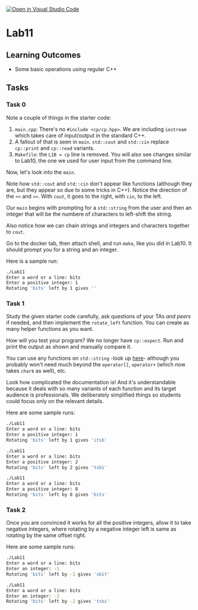 [![Open in Visual Studio Code](https://classroom.github.com/assets/open-in-vscode-c66648af7eb3fe8bc4f294546bfd86ef473780cde1dea487d3c4ff354943c9ae.svg)](https://classroom.github.com/online_ide?assignment_repo_id=8021992&assignment_repo_type=AssignmentRepo)
# Lab11

## Learning Outcomes

- Some basic operations using regular C++

## Tasks

### Task 0

Note a couple of things in the starter code:

1. `main.cpp`: There's no `#include <cp/cp.hpp>`. We are including `iostream` which takes care of input/output in the standard C++.
2. A fallout of that is seen in `main`. `std::cout` and `std::cin` replace `cp::print` and `cp::read` variants.
3. `Makefile`: the `LIB = cp` line is removed. You will also see changes similar to Lab10, the one we used for user input from the command line.

Now, let's look into the `main`.

Note how `std::cout` and `std::cin` don't appear like functions (although they are, but they appear so due to some tricks in C++). Notice the direction of the `<<` and `>>`. With `cout`, it goes to the right, with `cin`, to the left.

Our `main` begins with prompting for a `std::string` from the user and then an integer that will be the numbere of characters to left-shift the string.

Also notice how we can chain strings and integers and characters together to `cout`.

Go to the docker tab, then attach shell, and run `make`, like you did in Lab10. It should prompt you for a string and an integer.

Here is a sample run:

```sh
./Lab11 
Enter a word or a line: bits
Enter a positive integer: 1
Rotating 'bits' left by 1 gives ''
```

### Task 1

Study the given starter code carefully, ask questions of your TAs *and peers* if needed, and then implement the `rotate_left` function. You can create as many helper functions as you want.

How will you test your program? We no longer have `cp::expect`. Run and print the output as shown and manually compare it.

You can use any functions on `std::string` -look up [here](https://en.cppreference.com/w/cpp/string/basic_string)- although you probably won't need much beyond the `operator[]`, `operator+` (which now takes `char`s as well), etc.

Look how complicated the documentation is! And it's understandable because it deals with so many variants of each function and its target audience is professionals. We deliberately simplified things so students could focus only on the relevant details.

Here are some sample runs:

```sh
./Lab11 
Enter a word or a line: bits
Enter a positive integer: 1
Rotating 'bits' left by 1 gives 'itsb'
```

```sh
./Lab11 
Enter a word or a line: bits
Enter a positive integer: 2
Rotating 'bits' left by 2 gives 'tsbi'
```

```sh
./Lab11 
Enter a word or a line: bits
Enter a positive integer: 8
Rotating 'bits' left by 8 gives 'bits'
```

### Task 2

Once you are convinced it works for all the positive integers, allow it to take negative integers, where rotating by a negative integer left is same as rotating by the same offset right.

Here are some sample runs:

```sh
./Lab11 
Enter a word or a line: bits
Enter an integer: -1
Rotating 'bits' left by -1 gives 'sbit'
```

```sh
./Lab11 
Enter a word or a line: bits
Enter an integer: -2
Rotating 'bits' left by -2 gives 'tsbi'
```
